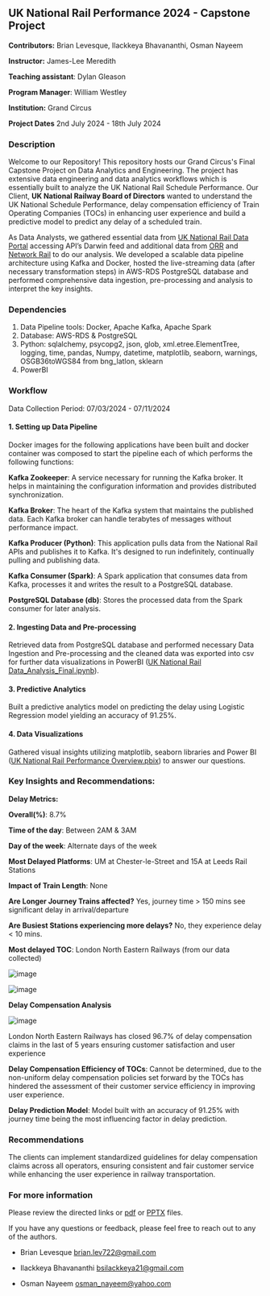 ## UK National Rail Performance 2024 - Capstone Project

**Contributors:** Brian Levesque, Ilackkeya Bhavananthi, Osman Nayeem

**Instructor:** James-Lee Meredith

**Teaching assistant**: Dylan Gleason 

**Program Manager**: William Westley

**Institution:** Grand Circus

**Project Dates** 2nd July 2024 - 18th July 2024

### Description

Welcome to our Repository! This repository hosts our Grand Circus's Final Capstone Project on Data Analytics and Engineering. The project has extensive data engineering and data analytics workflows which is essentially built to analyze the UK National Rail Schedule Performance. Our Client, **UK National Railway Board of Directors** wanted to understand the UK National Schedule Performance, delay compensation efficiency of Train Operating Companies (TOCs) in enhancing user experience and build a predictive model to predict any delay of a scheduled train.

As Data Analysts, we gathered essential data from [UK National Rail Data Portal](https://opendata.nationalrail.co.uk/) accessing API’s Darwin feed and additional data from [ORR](https://dataportal.orr.gov.uk/) and [Network Rail](https://www.networkrail.co.uk/) to do our analysis. We developed a scalable data pipeline architecture using Kafka and Docker, hosted the live-streaming data (after necessary transformation steps) in AWS-RDS PostgreSQL database and performed comprehensive data ingestion, pre-processing and analysis to interpret the key insights.

### Dependencies

1. Data Pipeline tools: Docker, Apache Kafka, Apache Spark
2. Database: AWS-RDS & PostgreSQL
3. Python: sqlalchemy, psycopg2, json, glob, xml.etree.ElementTree, logging, time, pandas, Numpy, datetime, matplotlib, seaborn, warnings, OSGB36toWGS84 from bng_latlon, sklearn
4. PowerBI

### Workflow

Data Collection Period: 07/03/2024 - 07/11/2024

#### 1. **Setting up Data Pipeline**

Docker images for the following applications have been built and docker container was composed to start the pipeline each of which performs the following functions:

**Kafka Zookeeper**: A service necessary for running the Kafka broker. It helps in maintaining the configuration information and provides distributed synchronization.

**Kafka Broker**: The heart of the Kafka system that maintains the published data. Each Kafka broker can handle terabytes of messages without performance impact.

**Kafka Producer (Python)**: This application pulls data from the National Rail APIs and publishes it to Kafka. It's designed to run indefinitely, continually pulling and publishing data.

**Kafka Consumer (Spark)**: A Spark application that consumes data from Kafka, processes it and writes the result to a PostgreSQL database.

**PostgreSQL Database (db)**: Stores the processed data from the Spark consumer for later analysis.

#### 2. **Ingesting Data and Pre-processing**

Retrieved data from PostgreSQL database and performed necessary Data Ingestion and Pre-processing and the cleaned data was exported into csv for further data visualizations in PowerBI ([UK National Rail Data_Analysis_Final.ipynb](https://github.com/BrianLevesque/GC_CapstoneProject/blob/feature-ilackkeya/UK%20National%20Rail%20Data_Analysis_Final.ipynb)).

#### 3. **Predictive Analytics**

Built a predictive analytics model on predicting the delay using Logistic Regression model yielding an accuracy of 91.25%.  

#### 4. **Data Visualizations**

Gathered visual insights utilizing matplotlib, seaborn libraries and Power BI ([UK National Rail Performance Overview.pbix](https://github.com/BrianLevesque/GC_CapstoneProject/blob/feature-ilackkeya/UK%20National%20Rail%20Performance%20Overview.pbix)) to answer our questions. 


### Key Insights and Recommendations:

**Delay Metrics:**

**Overall(%)**: 8.7%

**Time of the day**: Between 2AM & 3AM

**Day of the week**: Alternate days of the week

**Most Delayed Platforms**: UM at Chester-le-Street and 15A at Leeds Rail Stations

**Impact of Train Length**: None

**Are Longer Journey Trains affected?** Yes, journey time > 150 mins see significant delay in arrival/departure

**Are Busiest Stations experiencing more delays?** No, they experience delay < 10 mins.

**Most delayed TOC**: London North Eastern Railways (from our data collected)

![image](https://github.com/user-attachments/assets/4441ba4b-9121-477c-b9a7-efa5056b80dc)

![image](https://github.com/user-attachments/assets/bf016e34-e352-43d2-bad4-c868d4188414)

**Delay Compensation Analysis**

![image](https://github.com/user-attachments/assets/143ca8c9-b9ad-4b38-964f-7a2652ea7e2c)

London North Eastern Railways has closed 96.7% of delay compensation claims in the last of 5 years ensuring customer satisfaction and user experience

**Delay Compensation Efficiency of TOCs**: Cannot be determined, due to the non-uniform delay compensation policies set forward by the TOCs has hindered the assessment of their customer service efficiency in improving user experience.

**Delay Prediction Model**: Model built with an accuracy of 91.25% with journey time being the most influencing factor in delay prediction.


### Recommendations

The clients can implement standardized guidelines for delay compensation claims across all operators, ensuring consistent and fair customer service while enhancing the user experience in railway transportation.


### For more information

Please review the directed links or [pdf](https://github.com/BrianLevesque/GC_CapstoneProject/blob/feature-ilackkeya/UK%20National%20Rail%20Data_Analysis_Final.pdf) or [PPTX](https://github.com/BrianLevesque/GC_CapstoneProject/blob/feature-ilackkeya/UK%20National%20Rail%20Performance%202024.pptx) files.

If you have any questions or feedback, please feel free to reach out to any of the authors.

- Brian Levesque brian.lev722@gmail.com

- Ilackkeya Bhavananthi bsilackkeya21@gmail.com

- Osman Nayeem osman_nayeem@yahoo.com 


